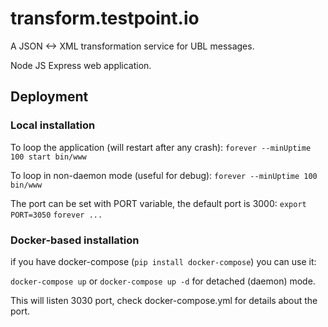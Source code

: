 # transform.testpoint.io
A JSON &lt;-> XML transformation service for UBL messages.

Node JS Express web application.


## Deployment

### Local installation

To loop the application (will restart after any crash):
`forever --minUptime 100 start bin/www`

To loop in non-daemon mode (useful for debug):
`forever --minUptime 100 bin/www`

The port can be set with PORT variable, the default port is 3000:
`export PORT=3050`
`forever ...`

### Docker-based installation

if you have docker-compose (`pip install docker-compose`) you can use it:

`docker-compose up` or `docker-compose up -d` for detached (daemon) mode.

This will listen 3030 port, check docker-compose.yml for details about the port.
